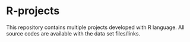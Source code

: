 # R-projects
This repository contains multiple projects developed with R language. All source codes are available with the data set files/links.
